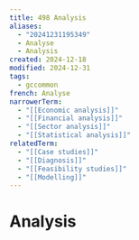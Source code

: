 ```yaml
---
title: 498 Analysis
aliases:
  - "20241231195349"
  - Analyse
  - Analysis
created: 2024-12-18
modified: 2024-12-31
tags:
  - gccommon
french: Analyse
narrowerTerm:
  - "[[Economic analysis]]"
  - "[[Financial analysis]]"
  - "[[Sector analysis]]"
  - "[[Statistical analysis]]"
relatedTerm:
  - "[[Case studies]]"
  - "[[Diagnosis]]"
  - "[[Feasibility studies]]"
  - "[[Modelling]]"
---
```

# Analysis

